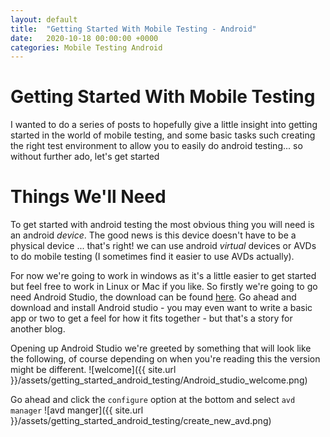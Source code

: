 ```yaml
---
layout: default
title:  "Getting Started With Mobile Testing - Android"
date:   2020-10-18 00:00:00 +0000
categories: Mobile Testing Android 
---
```

# Getting Started With Mobile Testing 

I wanted to do a series of posts to hopefully give a little insight into getting started in the world of mobile testing, and some basic tasks such creating the right test environment to allow you to easily do android testing... so without further ado, let's get started

# Things We'll Need

To get started with android testing the most obvious thing you will need is an android _device_. The good news is this device doesn't have to be a physical device ... that's right! we can use android _virtual_ devices or AVDs to do mobile testing (I sometimes find it easier to use AVDs actually).

For now we're going to work in windows as it's a little easier to get started but feel free to work in Linux or Mac if you like. So firstly we're going to go need Android Studio, the download can be found [here][1]. Go ahead and download and install Android studio - you may even want to write a basic app or two to get a feel for how it fits together - but that's a story for another blog.

Opening up Android Studio we're greeted by something that will look like the following, of course depending on when you're reading this the version might be different.
![welcome]({{ site.url }}/assets/getting_started_android_testing/Android_studio_welcome.png)

Go ahead and click the `configure` option at the bottom and select  `avd manager` ![avd manger]({{ site.url }}/assets/getting_started_android_testing/create_new_avd.png)




[1]: https://developer.android.com/studio
